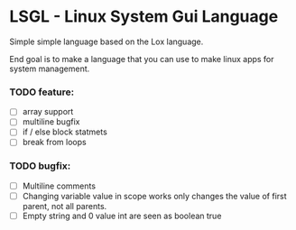 # LSGL - Linux System Gui Language

Simple simple language based on the Lox language.

End goal is to make a language that you can use to make linux apps for 
system management.

### TODO feature:
- [ ] array support
- [ ] multiline bugfix
- [ ] if / else block statmets
- [ ] break from loops

### TODO bugfix:
- [ ] Multiline comments
- [ ] Changing variable value in scope works only changes the value of first parent, not all parents.
- [ ] Empty string and 0 value int are seen as boolean true
